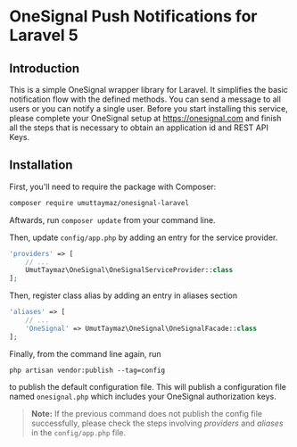 #  OneSignal Push Notifications for Laravel 5

## Introduction

This is a simple OneSignal wrapper library for Laravel. It simplifies the basic notification flow with the defined methods. You can send a message to all users or you can notify a single user. 
Before you start installing this service, please complete your OneSignal setup at https://onesignal.com and finish all the steps that is necessary to obtain an application id and REST API Keys.


## Installation

First, you'll need to require the package with Composer:

```sh
composer require umuttaymaz/onesignal-laravel
```

Aftwards, run `composer update` from your command line.

Then, update `config/app.php` by adding an entry for the service provider.

```php
'providers' => [
	// ...
	UmutTaymaz\OneSignal\OneSignalServiceProvider::class
];
```


Then, register class alias by adding an entry in aliases section

```php
'aliases' => [
	// ...
	'OneSignal' => UmutTaymaz\OneSignal\OneSignalFacade::class
];
```


Finally, from the command line again, run 

```
php artisan vendor:publish --tag=config
``` 

to publish the default configuration file. 
This will publish a configuration file named `onesignal.php` which includes your OneSignal authorization keys.

> **Note:** If the previous command does not publish the config file successfully, please check the steps involving *providers* and *aliases* in the `config/app.php` file.


